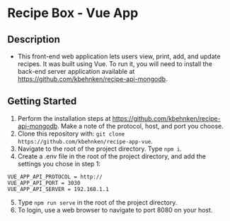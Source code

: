 # Recipe Box - Vue App

## Description

- This front-end web application lets users view, print, add, and update recipes. It was built using Vue. To run it, you will need to install the back-end server application available at https://github.com/kbehnken/recipe-api-mongodb.

## Getting Started

1. Perform the installation steps at https://github.com/kbehnken/recipe-api-mongodb. Make a note of the protocol, host, and port you choose.
2. Clone this repository with: `git clone https://github.com/kbehnken/recipe-app-vue`.
3. Navigate to the root of the project directory. Type `npm i`.
4. Create a .env file in the root of the project directory, and add the settings you chose in step 1:
```
VUE_APP_API_PROTOCOL = http://
VUE_APP_API_PORT = 3030
VUE_APP_API_SERVER = 192.168.1.1
```
5. Type `npm run serve` in the root of the project directory.
6. To login, use a web browser to navigate to port 8080 on your host.